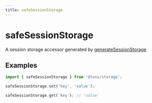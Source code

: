 ```yaml
---
title: safeSessionStorage
---
```


# safeSessionStorage

A session storage accessor generated by [generateSessionStorage](/libraries/common/storage/src/typed/storages/generatesessionstorage.i18n)

## Examples

```typescript
import { safeSessionStorage } from '@toss/storage';

safeSessionStorage.set('key', 'value');

safeSessionStorage.get('key'); // 'value'
```
